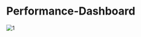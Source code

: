 # Performance-Dashboard
![1](https://github.com/atulsemwal/Performance-Dashboard/assets/65420086/950802ae-a064-491c-ba9b-dadf12f8dd87)

